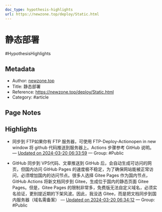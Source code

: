 ```yaml
---
doc_type: hypothesis-highlights
url: https://newzone.top/deploy/Static.html
---
```


# 静态部署

#HypothesisHighlights

## Metadata
- Author: [newzone.top]()
- Title: 静态部署
- Reference: https://newzone.top/deploy/Static.html
- Category: #article

## Page Notes
## Highlights
- 同步到 FTP如果你有 FTP 服务器，可使用 FTP-Deploy-Actionopen in new window 将 github 代码推送到服务器上。Actions 步骤参考 GitHub 说明。 — [Updated on 2024-03-20 06:33:59](https://hyp.is/XP7wAOalEe6002dt3mgT9A/newzone.top/deploy/Static.html) — Group: #Public

- GitHub 同步到 VPS代码、文章推送到 GitHub 后，会自动生成可访问的网页，但国内访问 GitHub Pages 的速度极不稳定，为了确保网站能被正常访问，必须增加国内的访问节点。很多人选择 Gitee Pages 作为国内节点，GitHub Actions 将新文档同步到 Gitee，生成位于国内的静态页面 Gitee Pages。但是，Gitee Pages 的限制非常多，免费版无法自定义域名，必须实名验证，更别提近期的下架风波。因此，我没选 Gitee，而是把文档同步到国内服务器（域名需备案） — [Updated on 2024-03-20 06:34:12](https://hyp.is/ZI8nhualEe6nEv8cK8mAXQ/newzone.top/deploy/Static.html) — Group: #Public



